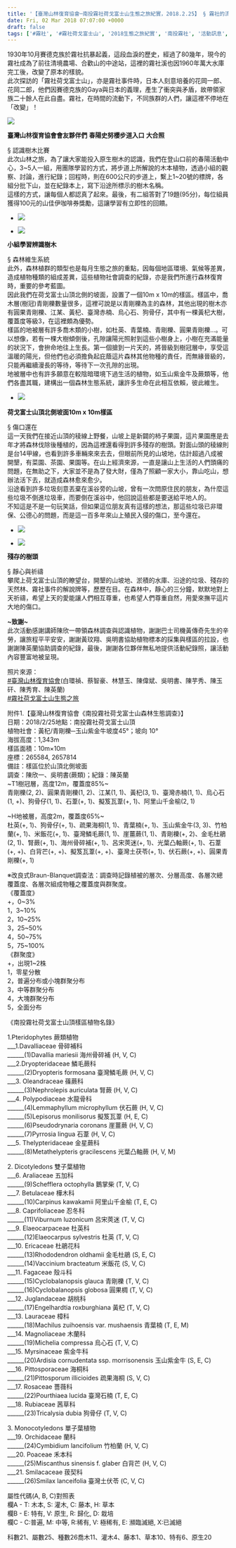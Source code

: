 ```yaml
---
title: '【臺灣山林復育協會─南投霧社荷戈富士山生態之旅紀實，2018.2.25】 § 霧社的流變'
date: Fri, 02 Mar 2018 07:07:00 +0000
draft: false
tags: ['#霧社', '#霧社荷戈富士山', '2018生態之旅紀實', '南投霧社', '活動訊息', '生態之旅', '紀實', '臺灣山林復育協會']
---
```


1930年10月賽德克族於霧社抗暴起義，這段血淚的歷史，經過了80幾年，現今的霧社成為了前往清境農場、合歡山的中途站，這裡的霧社溪也因1960年萬大水庫完工後，改變了原本的樣貌。  
此次探訪的「霧社荷戈富士山」，亦是霧社事件時，日本人刻意培養的花岡一郎、花岡二郎，他們因賽德克族的Gaya與日本的義理，產生了衝突與矛盾，故帶領家族二十餘人在此自盡。霧社，在時間的流動下，不同族群的人們，讓這裡不停地在「改變」！

![](https://www.reforestation.tw/wp-content/uploads/2020/10/28617153_1882473591772272_7229909361532279996_o.jpg)

**臺灣山林復育協會會友夥伴們** **春陽史努櫻步道入口** **大合照**

  
§ 認識樹木比賽  
此次山林之旅，為了讓大家能投入原生樹木的認識，我們在登山口前的春陽活動中心，3~5人一組，用團隊學習的方式，將步道上所解說的木本植物，透過小組的觀察、討論，進行紀錄；回程時，則在600公尺的步道上，繫上1~20號的標牌，各組分批下山，並在紀錄本上，寫下沿途所標示的樹木名稱。  
這樣的方式，讓每個人都認真了起來。最後，有二組答對了19題(95分)，每位組員獲得100元的山佳伊咖啡券獎勵，這讓學習有立即性的回饋。

*   ![](https://www.reforestation.tw/wp-content/uploads/2020/10/28516149_1882473035105661_2776727553078543296_o-1.jpg)
    
*   ![](https://www.reforestation.tw/wp-content/uploads/2020/10/28616309_1882473261772305_4976539919048360340_o.jpg)
    

**小組學習辨識樹木**

  
§ 森林維生系統  
此外，森林植群的類型也是每月生態之旅的重點，因每個地區環境、氣候等差異，造成植物種類的組成差異，這些植物社會調查的紀錄，亦是我們所進行森林復育時，重要的參考藍圖。  
因此我們在荷戈富士山頂北側的坡面，設置了一個10m x 10m的樣區。樣區中，喬木層(樹冠)青剛櫟數量很多，這裡可說是以青剛櫟為主的森林，其他出現的樹木亦有圓果青剛櫟、江某、黃杞、臺灣赤楠、烏心石、狗骨仔，其中有一棵黃杞大樹，覆蓋度等級3，在這裡頗為優勢。  
樣區的地被層有許多喬木類的小樹，如杜英、青葉楠、青剛櫟、圓果青剛櫟…。可以想像，若有一棵大樹傾倒後，孔隙讓陽光照射到這些小樹身上，小樹在充滿能量的狀況下，會拚命地往上生長。第一個搶到一片天的，將晉級到樹冠層中，享受這溫暖的陽光，但他們也必須擔負起庇蔭這片森林其他物種的責任，而無緣晉級的，只能再繼續漫長的等待，等待下一次孔隙的出現。  
地被層中也有許多願意在較陰暗環境下過生活的植物，如玉山紫金牛及蕨類等，他們各盡其職，建構出一個森林生態系統，讓許多生命在此相互依賴，彼此維生。

*   ![](https://www.reforestation.tw/wp-content/uploads/2020/10/28337050_1882473438438954_4949447686086048406_o.jpg)
    

**荷戈富士山頂北側坡面10m x 10m樣區**

  
§ 傷口還在  
這一天我們在接近山頂的稜線上野餐，山坡上是新闢的柿子果園，這片果園應是去年才將森林伐除後種植的，因為這裡還看得到許多殘存的樹頭。對面山頭的稜線則是台14甲線，也看到許多車輛來來去去，但眼前所見的山坡地，估計超過八成被開墾，有菜園、茶園、果園等。在山上經濟來源，一直是讓山上生活的人們頭痛的問題，在無助之下，大家並不是為了發大財，僅為了照顧一家大小，靠山吃山，想辦法活下去，就造成森林愈來愈少。  
沿途看到許多垃圾刻意丟棄在溪谷旁的山坡，曾有一次問原住民的朋友，為什麼這些垃圾不倒進垃圾車，而要倒在溪谷中，他回說這些都是要送給平地人的。  
不知這是不是一句玩笑話，但如果這位朋友真有這樣的想法，那這些垃圾已非環保、公德心的問題，而是這一百多年來山上殖民入侵的傷口，至今還在。

*   ![](https://www.reforestation.tw/wp-content/uploads/2020/10/28423662_1882473391772292_4631874316931071548_o-1.jpg)
    
*   ![](https://www.reforestation.tw/wp-content/uploads/2020/10/28515205_1882473508438947_6955915693425283398_o.jpg)
    

**殘存的樹頭**

  
§ 靜心與祈禱  
攀爬上荷戈富士山頂的瞭望台，開墾的山坡地、淤積的水庫、沿途的垃圾、殘存的天然林、霧社事件的解說牌等，歷歷在目。在森林中，靜心的三分鐘，默默地對上天祈禱，希望上天的愛能讓人們相互尊重，也希望人們尊重自然，用愛來撫平這片大地的傷口。  
  
**~致謝~**  
此次活動感謝講師陳欣一帶領森林調查與認識植物，謝謝巴士司機黃傳奇先生的辛勞，讓旅程平平安安，謝謝黃玟翔、吳明書協助植物標本的採集與樣區的拉設，也謝謝陳英蘭協助調查的紀錄，最後，謝謝各位夥伴無私地提供活動紀錄照，讓活動內容豐富地被呈現。  
  
照片來源：  
[#臺灣山林復育協會](https://www.facebook.com/hashtag/%E8%87%BA%E7%81%A3%E5%B1%B1%E6%9E%97%E5%BE%A9%E8%82%B2%E5%8D%94%E6%9C%83?__eep__=6&__cft__[0]=AZVg5FuSRLdgWGAcqtdDh0KpWr40Aa4RmfP3Jg1u5ULk_U_8xe56cUpxFOm_536Wt9S6i9MBvXi7zPFhBQFQN3WDRUULaeFxPWzLI1rZghpNeJc09Rn30nyDiaxl99TSX8xDQ2hKpeMWMaiv7JBXQLunkFjG6hGJ3hCOmpPCWbI6qg&__tn__=*NK-R)(白環禎、蔡智豪、林慧玉、陳偉斌、吳明書、陳芋秀、陳玉矸、陳秀育、陳英蘭)  
[#霧社荷戈富士山生態之旅](https://www.facebook.com/hashtag/%E9%9C%A7%E7%A4%BE%E8%8D%B7%E6%88%88%E5%AF%8C%E5%A3%AB%E5%B1%B1%E7%94%9F%E6%85%8B%E4%B9%8B%E6%97%85?__eep__=6&__cft__[0]=AZVg5FuSRLdgWGAcqtdDh0KpWr40Aa4RmfP3Jg1u5ULk_U_8xe56cUpxFOm_536Wt9S6i9MBvXi7zPFhBQFQN3WDRUULaeFxPWzLI1rZghpNeJc09Rn30nyDiaxl99TSX8xDQ2hKpeMWMaiv7JBXQLunkFjG6hGJ3hCOmpPCWbI6qg&__tn__=*NK-R)

附件1.【臺灣山林復育協會《南投霧社荷戈富士山森林生態調查》】  
日期：2018/2/25地點：南投霧社荷戈富士山頂  
植物社會：黃杞/青剛櫟─玉山紫金牛坡度45°；坡向 10°  
海拔高度：1,343m  
樣區面積：10m×10m  
座標：265584, 2657814  
備註：樣區位於山頂北側坡面  
調查：陳欣一、吳明書(蕨類)；紀錄：陳英蘭  
~T1樹冠層，高度12m，覆蓋度85%~  
青剛櫟(2, 2)、圓果青剛櫟(1, 2)、江某(1, 1)、黃杞(3, 1)、臺灣赤楠(1, 1)、烏心石(1, +)、狗骨仔(1, 1)、石葦(+, 1)、擬笈瓦葦(+, 1)、阿里山千金榆(2, 1)  
  
~H地被層，高度2m，覆蓋度65%~  
杜英(+, 1)、狗骨仔(+, 1)、疏果海桐(1, 1)、青葉楠(+, 1)、玉山紫金牛(3, 3)、竹柏蘭(+, 1)、米飯花(+, 1)、臺灣鱗毛蕨(1, 1)、崖薑蕨(1, 1)、青剛櫟(+, 2)、金毛杜鵑(2, 1)、腎蕨(+, 1)、海州骨碎補(+, 1)、呂宋莢迷(+, 1)、光葉凸軸蕨(+, 1)、石葦(+, +)、白背芒(+, +)、擬笈瓦葦(+, +)、臺灣土茯苓(+, 1)、伏石蕨(+, +)、圓果青剛櫟(+, 1)  
  
※改良式Braun-Blanquet調查法：調查時記錄植被的層次、分層高度、各層次總覆蓋度、各層次組成物種之覆蓋度與群聚度。  
《覆蓋度》  
+，0~3%  
1，3~10%  
2，10~25%  
3，25~50%  
4，50~75%  
5，75~100%  
《群聚度》  
+，出現1~2株  
1，零星分散  
2，普遍分布或小塊群聚分布  
3，中等群聚分布  
4，大塊群聚分布  
5，全面分布

  
《南投霧社荷戈富士山頂樣區植物名錄》  
  
1.Pteridophytes 蕨類植物  
\_\_\_1.Davalliaceae 骨碎補科  
\_\_\_\_\_\_(1)Davallia mariesii 海州骨碎補 (H, V, C)  
\_\_\_2.Dryopteridaceae 鱗毛蕨科  
\_\_\_\_\_\_(2)Dryopteris formosana 臺灣鱗毛蕨 (H, V, C)  
\_\_\_3. Oleandraceae 蓧蕨科  
\_\_\_\_\_\_(3)Nephrolepis auriculata 腎蕨 (H, V, C)  
\_\_\_4. Polypodiaceae 水龍骨科  
\_\_\_\_\_\_(4)Lemmaphyllum microphyllum 伏石蕨 (H, V, C)  
\_\_\_\_\_\_(5)Lepisorus monilisorus 擬笈瓦葦 (H, E, C)  
\_\_\_\_\_\_(6)Pseudodrynaria coronans 崖薑蕨 (H, V, C)  
\_\_\_\_\_\_(7)Pyrrosia lingua 石葦 (H, V, C)  
\_\_\_5. Thelypteridaceae 金星蕨科  
\_\_\_\_\_\_(8)Metathelypteris gracilescens 光葉凸軸蕨 (H, V, M)  
  
2\. Dicotyledons 雙子葉植物  
\_\_\_6. Araliaceae 五加科  
\_\_\_\_\_\_(9)Schefflera octophylla 鵝掌柴 (T, V, C)  
\_\_\_7. Betulaceae 樺木科  
\_\_\_\_\_\_(10)Carpinus kawakamii 阿里山千金榆 (T, E, C)  
\_\_\_8. Caprifoliaceae 忍冬科  
\_\_\_\_\_\_(11)Viburnum luzonicum 呂宋莢迷 (T, V, C)  
\_\_\_9. Elaeocarpaceae 杜英科  
\_\_\_\_\_\_(12)Elaeocarpus sylvestris 杜英 (T, V, C)  
\_\_\_10. Ericaceae 杜鵑花科  
\_\_\_\_\_\_(13)Rhododendron oldhamii 金毛杜鵑 (S, E, C)  
\_\_\_\_\_\_(14)Vaccinium bracteatum 米飯花 (S, V, C)  
\_\_\_11. Fagaceae 殼斗科  
\_\_\_\_\_\_(15)Cyclobalanopsis glauca 青剛櫟 (T, V, C)  
\_\_\_\_\_\_(16)Cyclobalanopsis globosa 圓果椆 (T, V, C)  
\_\_\_12. Juglandaceae 胡桃科  
\_\_\_\_\_\_(17)Engelhardtia roxburghiana 黃杞 (T, V, C)  
\_\_\_13. Lauraceae 樟科  
\_\_\_\_\_\_(18)Machilus zuihoensis var. mushaensis 青葉楠 (T, E, M)  
\_\_\_14. Magnoliaceae 木蘭科  
\_\_\_\_\_\_(19)Michelia compressa 烏心石 (T, V, C)  
\_\_\_15. Myrsinaceae 紫金牛科  
\_\_\_\_\_\_(20)Ardisia cornudentata ssp. morrisonensis 玉山紫金牛 (S, E, C)  
\_\_\_16. Pittosporaceae 海桐科  
\_\_\_\_\_\_(21)Pittosporum illicioides 疏果海桐 (S, V, C)  
\_\_\_17. Rosaceae 薔薇科  
\_\_\_\_\_\_(22)Pourthiaea lucida 臺灣石楠 (T, E, C)  
\_\_\_18. Rubiaceae 茜草科  
\_\_\_\_\_\_(23)Tricalysia dubia 狗骨仔 (T, V, C)  
  
3\. Monocotyledons 單子葉植物  
\_\_\_19. Orchidaceae 蘭科  
\_\_\_\_\_\_(24)Cymbidium lancifolium 竹柏蘭 (H, V, C)  
\_\_\_20. Poaceae 禾本科  
\_\_\_\_\_\_(25)Miscanthus sinensis f. glaber 白背芒 (H, V, C)  
\_\_\_21. Smilacaceae 菝契科  
\_\_\_\_\_\_(26)Smilax lanceifolia 臺灣土伏苓 (C, V, C)  
  
屬性代碼(A, B, C)對照表  
欄A - T: 木本, S: 灌木, C: 藤本, H: 草本  
欄B - E: 特有, V: 原生, R: 歸化, D: 栽培  
欄C - C:普遍, M: 中等, R:稀有, V: 極稀有, E: 瀕臨滅絕, X:已滅絕  
  
科數21、屬數25、種數26喬木11、灌木4、藤本1、草本10、特有6、原生20